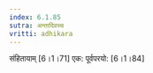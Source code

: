 ```yaml
---
index: 6.1.85
sutra: अन्तादिवच्च
vritti: adhikara
---
```


 संहितायाम् [6।1।71]  एक: पूर्वपरयो: [6।1।84] 